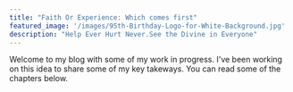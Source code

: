 ```yaml
---
title: "Faith Or Experience: Which comes first"
featured_image: '/images/95th-Birthday-Logo-for-White-Background.jpg'
description: "Help Ever Hurt Never.See the Divine in Everyone"
---
```

Welcome to my blog with some of my work in progress. I've been working on this idea to share some of my key takeways. You can read some of the chapters below.
